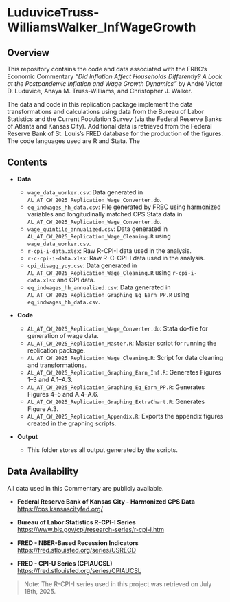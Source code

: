 # LuduviceTruss-WilliamsWalker_InfWageGrowth

## Overview

This repository contains the code and data associated with the FRBC’s Economic Commentary *“Did Inflation Affect Households Differently? A Look at the Postpandemic Inflation and Wage Growth Dynamics”* by André Victor D. Luduvice, Anaya M. Truss-Williams, and Christopher J. Walker.

The data and code in this replication package implement the data transformations and calculations using data from the Bureau of Labor Statistics and the Current Population Survey (via the Federal Reserve Banks of Atlanta and Kansas City). Additional data is retrieved from the Federal Reserve Bank of St. Louis’s FRED database for the production of the figures. The code languages used are R and Stata. The 

## Contents

- **Data**
  - `wage_data_worker.csv`: Data generated in `AL_AT_CW_2025_Replication_Wage_Converter.do`.
  - `eq_indwages_hh_data.csv`: File generated by FRBC using harmonized variables and longitudinally matched CPS Stata data in `AL_AT_CW_2025_Replication_Wage_Converter.do`.
  - `wage_quintile_annualized.csv`: Data generated in `AL_AT_CW_2025_Replication_Wage_Cleaning.R` using `wage_data_worker.csv`.
  - `r-cpi-i-data.xlsx`: Raw R-CPI-I data used in the analysis.
  - `r-c-cpi-i-data.xlsx`: Raw R-C-CPI-I data used in the analysis.
  - `cpi_disagg_yoy.csv`: Data generated in ` AL_AT_CW_2025_Replication_Wage_Cleaning.R` using `r-cpi-i-data.xlsx` and CPI data.
  - `eq_indwages_hh_annualized.csv`: Data generated in `AL_AT_CW_2025_Replication_Graphing_Eq_Earn_PP.R` using `eq_indwages_hh_data.csv`.

- **Code**
  - `AL_AT_CW_2025_Replication_Wage_Converter.do`: Stata do-file for generation of wage data.
  - `AL_AT_CW_2025_Replication_Master.R`: Master script for running the replication package.
  - `AL_AT_CW_2025_Replication_Wage_Cleaning.R`: Script for data cleaning and transformations.
  - `AL_AT_CW_2025_Replication_Graphing_Earn_Inf.R`: Generates Figures 1–3 and A.1–A.3.
  - `AL_AT_CW_2025_Replication_Graphing_Eq_Earn_PP.R`: Generates Figures 4–5 and A.4–A.6.
  - `AL_AT_CW_2025_Replication_Graphing_ExtraChart.R`: Generates Figure A.3.
  - `AL_AT_CW_2025_Replication_Appendix.R`: Exports the appendix figures created in the graphing scripts.

- **Output**
  - This folder stores all output generated by the scripts.

## Data Availability

All data used in this Commentary are publicly available.

- **Federal Reserve Bank of Kansas City - Harmonized CPS Data**  
  https://cps.kansascityfed.org/

- **Bureau of Labor Statistics R-CPI-I Series**  
  https://www.bls.gov/cpi/research-series/r-cpi-i.htm

- **FRED - NBER-Based Recession Indicators**  
  https://fred.stlouisfed.org/series/USRECD

- **FRED - CPI-U Series (CPIAUCSL)**  
  https://fred.stlouisfed.org/series/CPIAUCSL

> Note: The R-CPI-I series used in this project was retrieved on July 18th, 2025.

